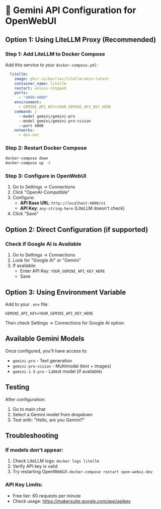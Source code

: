# 🤖 Gemini API Configuration for OpenWebUI

## Option 1: Using LiteLLM Proxy (Recommended)

### Step 1: Add LiteLLM to Docker Compose

Add this service to your `docker-compose.yml`:

```yaml
  litellm:
    image: ghcr.io/berriai/litellm:main-latest
    container_name: litellm
    restart: unless-stopped
    ports:
      - "4000:4000"
    environment:
      - GEMINI_API_KEY=YOUR_GEMINI_API_KEY_HERE
    command: |
      --model gemini/gemini-pro
      --model gemini/gemini-pro-vision
      --port 4000
    networks:
      - dev-net
```

### Step 2: Restart Docker Compose

```bash
docker-compose down
docker-compose up -d
```

### Step 3: Configure in OpenWebUI

1. Go to Settings → Connections
2. Click "OpenAI-Compatible"
3. Configure:
   - **API Base URL**: `http://localhost:4000/v1`
   - **API Key**: `any-string-here` (LiteLLM doesn't check)
4. Click "Save"

## Option 2: Direct Configuration (if supported)

### Check if Google AI is Available

1. Go to Settings → Connections
2. Look for "Google AI" or "Gemini"
3. If available:
   - Enter API Key: `YOUR_GEMINI_API_KEY_HERE`
   - Save

## Option 3: Using Environment Variable

Add to your `.env` file:

```env
GEMINI_API_KEY=YOUR_GEMINI_API_KEY_HERE
```

Then check Settings → Connections for Google AI option.

## Available Gemini Models

Once configured, you'll have access to:
- `gemini-pro` - Text generation
- `gemini-pro-vision` - Multimodal (text + images)
- `gemini-1.5-pro` - Latest model (if available)

## Testing

After configuration:
1. Go to main chat
2. Select a Gemini model from dropdown
3. Test with: "Hello, are you Gemini?"

## Troubleshooting

### If models don't appear:
1. Check LiteLLM logs: `docker logs litellm`
2. Verify API key is valid
3. Try restarting OpenWebUI: `docker-compose restart open-webui-dev`

### API Key Limits:
- Free tier: 60 requests per minute
- Check usage: https://makersuite.google.com/app/apikey
